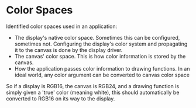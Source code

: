 Color Spaces
=

Identified color spaces used in an application:
- The display's native color space. Sometimes this can be configured, sometimes not. Configuring the display's color system and propagating it to the canvas is done by the display driver.
- The canvas' color space. This is how color information is stored by the canvas.
- How the application passes color information to drawing functions. In an ideal world, any color argument can be converted to canvas color space

So if a display is RGB16, the canvas is RGB24, and a drawing function is simply given a 'true' color (meaning white), this should automatically be converted to RGB16 on its way to the display.
